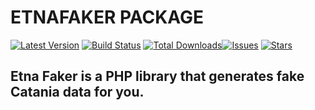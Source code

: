 # ETNAFAKER PACKAGE

[![Latest Version](https://img.shields.io/github/release/millooo94/etna-faker.svg?style=flat-square)](https://github.com/millooo94/etna-faker/releases) [![Build Status](https://img.shields.io/github/workflow/status/millooo94/etna-faker/CI?label=ci%20build&style=flat-square)](https://github.com/millooo94/etna-faker/actions?query=workflow%3ACI) [![Total Downloads](https://img.shields.io/packagist/dt/millooo94http/etna-faker.svg?style=flat-square)](https://packagist.org/packages/millooo94http/etna-faker)[![Issues](https://img.shields.io/github/issues/millooo94/etna-faker.svg?style=flat-square)](https://github.com/millooo94/etna-faker/issues) [![Stars](https://img.shields.io/github/stars/millooo94/etna-faker.svg?style=flat-square)](https://github.com/millooo94/etna-faker/stargazers)

## Etna Faker is a PHP library that generates fake Catania data for you.
